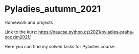 # Pyladies_autumn_2021
Homework and projects

Link to the kurz: https://naucse.python.cz/2021/pyladies-praha-podzim2021/

Here you can find my solved tasks for Pyladies course.
